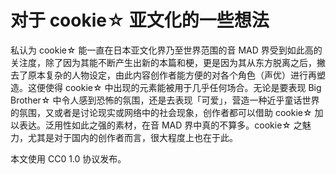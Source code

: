 # 对于 cookie☆ 亚文化的一些想法

私认为 cookie☆ 能一直在日本亚文化界乃至世界范围的音 MAD 界受到如此高的关注度，除了因为其能不断产生出新的本篇和梗，更是因为其从东方脱离之后，撇去了原本复杂的人物设定，由此内容创作者能方便的对各个角色（声优）进行再塑造。这便使得 cookie☆ 中出现的元素能被用于几乎任何场合。无论是要表现 Big Brother☆ 中令人感到恐怖的氛围，还是去表现「可爱」，营造一种近乎童话世界的氛围，又或者是讨论现实或网络中的社会现象，创作者都可以借助 cookie☆ 加以表达。泛用性如此之强的素材，在音 MAD 界中真的不算多。cookie☆ 之魅力，尤其是对于国内的创作者而言，很大程度上也在于此。

本文使用 CC0 1.0 协议发布。
